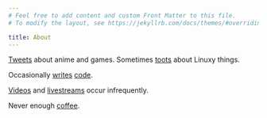 ```yaml
---
# Feel free to add content and custom Front Matter to this file.
# To modify the layout, see https://jekyllrb.com/docs/themes/#overriding-theme-defaults

title: About
---
```



[Tweets](https://twitter.com/Akzel94) about anime and games. Sometimes <a rel="me" href="https://mastodon.online/@Akzel">toots</a> about Linuxy things.

Occasionally [writes](https://gitlab.com/zelikos) [code](https://github.com/zelikos).

[Videos](https://youtube.com/pmk94) and [livestreams](https://twitch.tv/akzel94) occur infrequently.

Never enough [coffee](https://ko-fi.com/akzel94).
